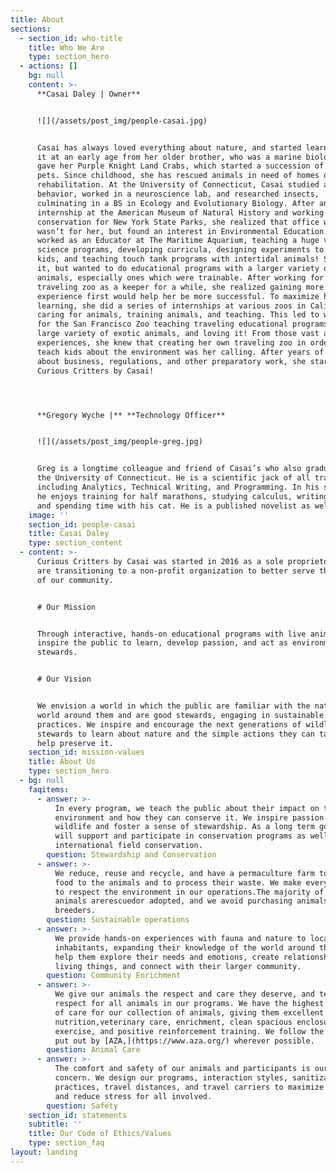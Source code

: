 ```yaml
---
title: About
sections:
  - section_id: who-title
    title: Who We Are
    type: section_hero
  - actions: []
    bg: null
    content: >-
      **Casai Daley | Owner**


      ![](/assets/post_img/people-casai.jpg)


      Casai has always loved everything about nature, and started learning about
      it at an early age from her older brother, who was a marine biologist. He
      gave her Purple Knight Land Crabs, which started a succession of numerous
      pets. Since childhood, she has rescued animals in need of homes or
      rehabilitation. At the University of Connecticut, Casai studied animal
      behavior, worked in a neuroscience lab, and researched insects,
      culminating in a BS in Ecology and Evolutionary Biology. After an
      internship at the American Museum of Natural History and working in bird
      conservation for New York State Parks, she realized that office work
      wasn’t for her, but found an interest in Environmental Education. She
      worked as an Educator at The Maritime Aquarium, teaching a huge variety of
      science programs, developing curricula, designing experiments to do with
      kids, and teaching touch tank programs with intertidal animals! She loved
      it, but wanted to do educational programs with a larger variety of live
      animals, especially ones which were trainable. After working for a small
      traveling zoo as a keeper for a while, she realized gaining more
      experience first would help her be more successful. To maximize her
      learning, she did a series of internships at various zoos in California,
      caring for animals, training animals, and teaching. This led to working
      for the San Francisco Zoo teaching traveling educational programs with a
      large variety of exotic animals, and loving it! From those vast and varied
      experiences, she knew that creating her own traveling zoo in order to
      teach kids about the environment was her calling. After years of learning
      about business, regulations, and other preparatory work, she started
      Curious Critters by Casai!




      **Gregory Wyche |** **Technology Officer**


      ![](/assets/post_img/people-greg.jpg)


      Greg is a longtime colleague and friend of Casai’s who also graduated from
      the University of Connecticut. He is a scientific jack of all trades,
      including Analytics, Technical Writing, and Programming. In his spare time
      he enjoys training for half marathons, studying calculus, writing fiction,
      and spending time with his cat. He is a published novelist as well!
    image: ''
    section_id: people-casai
    title: Casai Daley
    type: section_content
  - content: >-
      Curious Critters by Casai was started in 2016 as a sole proprietorship. We
      are transitioning to a non-profit organization to better serve the needs
      of our community.


      # Our Mission


      Through interactive, hands-on educational programs with live animals, we
      inspire the public to learn, develop passion, and act as environmental
      stewards.


      # Our Vision


      We envision a world in which the public are familiar with the natural
      world around them and are good stewards, engaging in sustainable
      practices. We inspire and encourage the next generations of wildlife
      stewards to learn about nature and the simple actions they can take to
      help preserve it.
    section_id: mission-values
    title: About Us
    type: section_hero
  - bg: null
    faqitems:
      - answer: >-
          In every program, we teach the public about their impact on the
          environment and how they can conserve it. We inspire passion for
          wildlife and foster a sense of stewardship. As a long term goal, we
          will support and participate in conservation programs as well as
          international field conservation.
        question: Stewardship and Conservation
      - answer: >-
          We reduce, reuse and recycle, and have a permaculture farm to supply
          food to the animals and to process their waste. We make every effort
          to respect the environment in our operations.The majority of our
          animals arerescuedor adopted, and we avoid purchasing animals from
          breeders.
        question: Sustainable operations
      - answer: >-
          We provide hands-on experiences with fauna and nature to local
          inhabitants, expanding their knowledge of the world around them. We
          help them explore their needs and emotions, create relationships with
          living things, and connect with their larger community.
        question: Community Enrichment
      - answer: >-
          We give our animals the respect and care they deserve, and teach
          respect for all animals in our programs. We have the highest standards
          of care for our collection of animals, giving them excellent
          nutrition,veterinary care, enrichment, clean spacious enclosures,
          exercise, and positive reinforcement training. We follow the policies
          put out by [AZA,](https://www.aza.org/) wherever possible.
        question: Animal Care
      - answer: >-
          The comfort and safety of our animals and participants is our utmost
          concern. We design our programs, interaction styles, sanitization
          practices, travel distances, and travel carriers to maximize safety
          and reduce stress for all involved.
        question: Safety
    section_id: statements
    subtitle: ''
    title: Our Code of Ethics/Values
    type: section_faq
layout: landing
---
```


